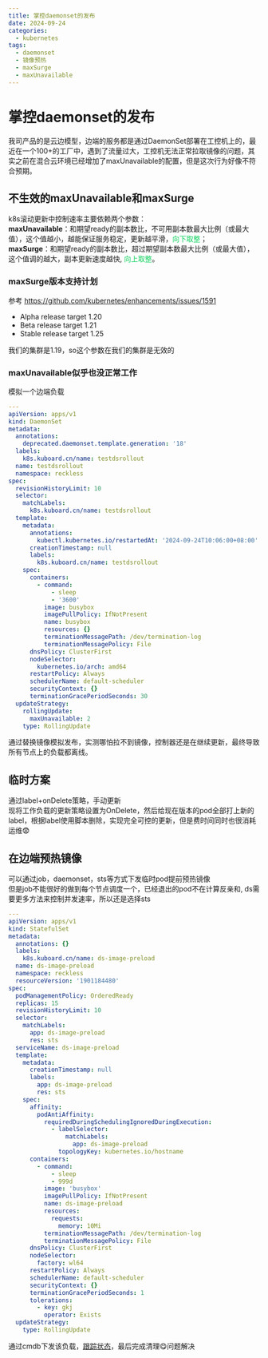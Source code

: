 ```yaml
---
title: 掌控daemonset的发布
date: 2024-09-24
categories:
  - kubernetes
tags:
  - daemonset
  - 镜像预热
  - maxSurge
  - maxUnavailable
---
```

# 掌控daemonset的发布
我司产品的是云边模型，边端的服务都是通过DaemonSet部署在工控机上的，最近在一个100+的工厂中，遇到了流量过大，工控机无法正常拉取镜像的问题，其实之前在混合云环境已经增加了maxUnavailable的配置，但是这次行为好像不符合预期。
## 不生效的maxUnavailable和maxSurge
k8s滚动更新中控制速率主要依赖两个参数：   
**maxUnavailable**：和期望ready的副本数比，不可用副本数最大比例（或最大值），这个值越小，越能保证服务稳定，更新越平滑，<font style="color:rgb(15, 209, 93)">向下取整</font>；    
**maxSurge**：和期望ready的副本数比，超过期望副本数最大比例（或最大值），这个值调的越大，副本更新速度越快, <font style="color:rgb(15, 209, 93)">向上取整</font>。   
### maxSurge版本支持计划
参考 https://github.com/kubernetes/enhancements/issues/1591   
- Alpha release target 1.20
- Beta release target 1.21
- Stable release target 1.25  

我们的集群是1.19，so这个参数在我们的集群是无效的
### maxUnavailable似乎也没正常工作
模拟一个边端负载
```yaml
---
apiVersion: apps/v1
kind: DaemonSet
metadata:
  annotations:
    deprecated.daemonset.template.generation: '18'
  labels:
    k8s.kuboard.cn/name: testdsrollout
  name: testdsrollout
  namespace: reckless
spec:
  revisionHistoryLimit: 10
  selector:
    matchLabels:
      k8s.kuboard.cn/name: testdsrollout
  template:
    metadata:
      annotations:
        kubectl.kubernetes.io/restartedAt: '2024-09-24T10:06:00+08:00'
      creationTimestamp: null
      labels:
        k8s.kuboard.cn/name: testdsrollout
    spec:
      containers:
        - command:
            - sleep
            - '3600'
          image: busybox
          imagePullPolicy: IfNotPresent
          name: busybox
          resources: {}
          terminationMessagePath: /dev/termination-log
          terminationMessagePolicy: File
      dnsPolicy: ClusterFirst
      nodeSelector:
        kubernetes.io/arch: amd64
      restartPolicy: Always
      schedulerName: default-scheduler
      securityContext: {}
      terminationGracePeriodSeconds: 30
  updateStrategy:
    rollingUpdate:
      maxUnavailable: 2
    type: RollingUpdate
```
通过替换镜像模拟发布，实测哪怕拉不到镜像，控制器还是在继续更新，最终导致所有节点上的负载都离线。
## 临时方案
通过label+onDelete策略，手动更新   
现将工作负载的更新策略设置为OnDelete，然后给现在版本的pod全部打上新的label，根据label使用脚本删除，实现完全可控的更新，但是费时间同时也很消耗运维:fearful:
## 在边端预热镜像
可以通过job，daemonset，sts等方式下发临时pod提前预热镜像   
但是job不能很好的做到每个节点调度一个，已经退出的pod不在计算反亲和, ds需要更多方法来控制并发速率，所以还是选择sts   
```yaml
---
apiVersion: apps/v1
kind: StatefulSet
metadata:
  annotations: {}
  labels:
    k8s.kuboard.cn/name: ds-image-preload
  name: ds-image-preload
  namespace: reckless
  resourceVersion: '1901184480'
spec:
  podManagementPolicy: OrderedReady
  replicas: 15
  revisionHistoryLimit: 10
  selector:
    matchLabels:
      app: ds-image-preload
      res: sts
  serviceName: ds-image-preload
  template:
    metadata:
      creationTimestamp: null
      labels:
        app: ds-image-preload
        res: sts
    spec:
      affinity:
        podAntiAffinity:
          requiredDuringSchedulingIgnoredDuringExecution:
            - labelSelector:
                matchLabels:
                  app: ds-image-preload
              topologyKey: kubernetes.io/hostname
      containers:
        - command:
            - sleep
            - 999d
          image: 'busybox'
          imagePullPolicy: IfNotPresent
          name: ds-image-preload
          resources:
            requests:
              memory: 10Mi
          terminationMessagePath: /dev/termination-log
          terminationMessagePolicy: File
      dnsPolicy: ClusterFirst
      nodeSelector:
        factory: wl64
      restartPolicy: Always
      schedulerName: default-scheduler
      securityContext: {}
      terminationGracePeriodSeconds: 1
      tolerations:
        - key: gkj
          operator: Exists
  updateStrategy:
    type: RollingUpdate
```
通过cmdb下发该负载，[跟踪状态](https://blog.gostatus.cn/categories/devops/2024/08/14/daemonset-%E5%8F%91%E5%B8%83%E6%A3%80%E6%9F%A5)，最后完成清理:yum:问题解决

